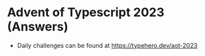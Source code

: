 # Advent of Typescript 2023 (Answers)

- Daily challenges can be found at https://typehero.dev/aot-2023
